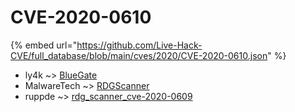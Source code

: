 # CVE-2020-0610
{% embed url="https://github.com/Live-Hack-CVE/full_database/blob/main/cves/2020/CVE-2020-0610.json" %}

* ly4k ~> [BlueGate](https://www.alice-snow.ru/2020/database/cve-2020-0610/bluegate-ly4k)
* MalwareTech ~> [RDGScanner](https://www.alice-snow.ru/2020/database/cve-2020-0610/rdgscanner-malwaretech)
* ruppde ~> [rdg_scanner_cve-2020-0609](https://www.alice-snow.ru/2020/database/cve-2020-0610/rdg_scanner_cve-2020-0609-ruppde)